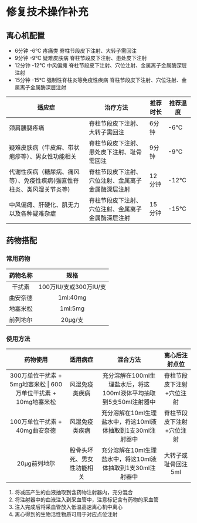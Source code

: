 # 修复技术操作补充

## 离心机配置

- 6分钟 -6℃ 疼痛类 脊柱节段皮下注射、大转子需回注
- 9分钟 -9℃ 疑难皮肤病 脊柱节段皮下注射、患处皮下注射
- 12分钟 -12℃ 中风偏瘫 脊柱节段皮下注射、穴位注射、金属离子金属酶深层注射
- 15分钟 -15℃ 强制性脊柱炎等免疫性疾病 脊柱节段皮下注射、穴位注射、金属离子金属酶深层注射

| 适应症 | 治疗方法 | 推荐时长 | 推荐温度 |
|----------|----------|------|------|
| 颈肩腰腿疼痛 | 脊柱节段皮下注射、大转子需回注 | 6分钟 | -6℃ |
| 疑难皮肤病（牛皮癣、带状疱疹等）、男女性功能相关 | 脊柱节段皮下注射、患处皮下注射、耻骨需回注 | 9分钟 | -9℃ |
| 代谢性疾病（糖尿病、痛风等）、免疫性疾病(强直性脊柱炎、类风湿关节炎等) | 脊柱节段皮下注射、穴位注射、金属离子金属酶深层注射 | 12分钟 | -12℃ |
| 中风偏瘫、肝硬化、肌无力以及各种疑难杂症 | 脊柱节段皮下注射、穴位注射、金属离子金属酶深层注射 | 15分钟 | -15℃ |

## 药物搭配

### 常用药物

| 药物名称 | 规格 |
| :---: | :---: |
| 干扰素 | 100万IU/支或300万IU/支 |
| 曲安奈德 | 1ml:40mg |
| 地塞米松 | 1ml:5mg |
| 前列地尔 | 20μg/支 |

### 使用方法

| 药物使用 | 适用病症 | 混合方法 | 离心后注射点位 |
| :---: | :---: | :---: | :---: |
| 300万单位干扰素 + 5mg地塞米松 \| 600万单位干扰素 + 10mg地塞米松 | 风湿免疫类疾病 | 充分溶解在100ml生理盐水后，将这100ml液体平均抽取到5支50ml注射器中 | 脊柱节段皮下注射+穴位注射 |
| 100万单位干扰素 + 40mg曲安奈德 | 风湿免疫类疾病 | 充分溶解在10ml生理盐水中，将这10ml液体抽取到1支30ml注射器中 | 脊柱节段皮下注射+穴位注射 |
| 20μg前列地尔 | 股骨头坏死、男女性功能相关 | 充分溶解在10ml生理盐水中，将这10ml液体抽取到1支30ml注射器中 | 大转子或耻骨回注5ml |

1. 将减压产生的血液抽取到含药物注射器内，充分混合
2. 将注射器中的血液注入到采血管中，注意标记含有药物的采血管
3. 注入完成后将采血管放入低温高速离心机中离心
4. 离心得到的生物活性物质可用于对应点位注射
